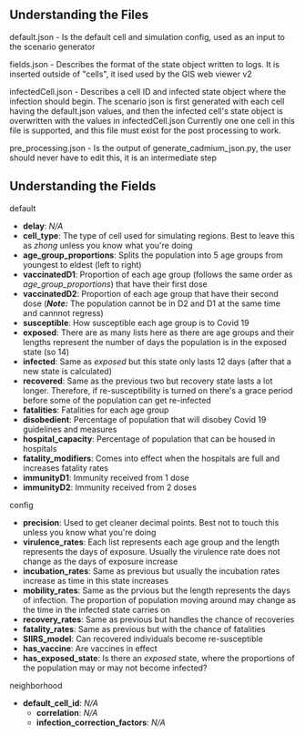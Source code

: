 Understanding the Files
---
default.json - Is the default cell and simulation config, used as an input to the scenario generator

fields.json - Describes the format of the state object written to logs. It is inserted outside of "cells", it ised used by the GIS web viewer v2

infectedCell.json - Describes a cell ID and infected state object where the infection should begin. The scenario json is first generated with each cell having the default.json values, and then the infected cell's state object is overwritten with the values in infectedCell.json
Currently one one cell in this file is supported, and this file must exist for the post processing to work.

pre_processing.json - Is the output of generate_cadmium_json.py, the user should never have to edit this, it is an intermediate step

Understanding the Fields
---
default
* **delay**: _N/A_
* **cell_type**: The type of cell used for simulating regions. Best to leave this as _zhong_ unless you know what you're doing
* **age_group_proportions**: Splits the population into 5 age groups from youngest to eldest (left to right)
* **vaccinatedD1**: Proportion of each age group (follows the same order as _age_group_proportions_) that have their first dose
* **vaccinatedD2**: Proportion of each age group that have their second dose (**_Note:_** The population cannot be in D2 and D1 at the same time and cannnot regress)
* **susceptible**: How susceptible each age group is to Covid 19
* **exposed**: There are as many lists here as there are age groups and their lengths represent the number of days the population is in the exposed state (so 14)
* **infected**: Same as _exposed_ but this state only lasts 12 days (after that a new state is calculated)
* **recovered**: Same as the previous two but recovery state lasts a lot longer. Therefore, if re-susceptibility is turned on there's a grace period before some of the population can get re-infected
* **fatalities**: Fatalities for each age group
* **disobedient**: Percentage of population that will disobey Covid 19 guidelines and measures
* **hospital_capacity**: Percentage of population that can be housed in hospitals
* **fatality_modifiers**: Comes into effect when the hospitals are full and increases fatality rates
* **immunityD1**: Immunity received from 1 dose
* **immunityD2**: Immunity received from 2 doses

config
* **precision**: Used to get cleaner decimal points. Best not to touch this unless you know what you're doing
* **virulence_rates**: Each list represents each age group and the length represents the days of exposure. Usually the virulence rate does not change as the days of exposure increase
* **incubation_rates**: Same as previous but usually the incubation rates increase as time in this state increases
* **mobility_rates**: Same as the prvious but the length represents the days of infection. The proportion of population moving around may change as the time in the infected state carries on
* **recovery_rates**: Same as previous but handles the chance of recoveries
* **fatality_rates**: Same as previous but with the chance of fatalities
* **SIIRS_model**: Can recovered individuals become re-susceptible
* **has_vaccine**: Are vaccines in effect
* **has_exposed_state**: Is there an _exposed_ state, where the proportions of the population may or may not become infected?

neighborhood
* **default_cell_id**: _N/A_
    * **correlation**: _N/A_
    * **infection_correction_factors**: _N/A_
